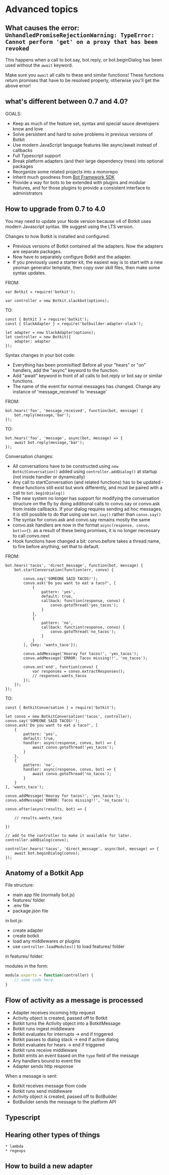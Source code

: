 # Advanced topics

## What causes the error: `UnhandledPromiseRejectionWarning: TypeError: Cannot perform 'get' on a proxy that has been revoked`

This happens when a call to bot.say, bot.reply, or bot.beginDialog has been used without the `await` keyword.

Make sure you `await` all calls to these and similar functions! These functions return promises that have to be resolved
properly, otherwise you'll get the above error!

## what's different between 0.7 and 4.0?

GOALS:
* Keep as much of the feature set, syntax and special sauce developers know and love
* Solve persistent and hard to solve problems in previous versions of Botkit
* Use modern JavaScript language features like async/await instead of callbacks
* Full Typescript support
* Break platform adapters (and their large dependency trees) into optional packages
* Reorganize some related projects into a monorepo
* Inherit much goodness from [Bot Framework SDK](https://github.com/microsoft/botbuilder-js)
* Provide a way for bots to be extended with plugins and modular features, and for those plugins to provide a consistent interface to administrators



## How to upgrade from 0.7 to 4.0

You may need to update your Node version because v4 of Botkit uses modern Javascript syntax. We suggest using the LTS version.

Changes to how Botkit is installed and configured:

* Previous versions of Botkit contained all the adapters. Now the adapters are separate packages.
* Now have to separately configure Botkit and the adapter.
* If you previously used a starter kit,  the easiest way is to start with a new yeoman generator template, then copy over skill files, then make some syntax updates.

FROM:
```
var Botkit = require('botkit');

var controller = new Botkit.slackbot(options);
```

TO:
```
const { Botkit } = require('botkit');
const { SlackAdapter } = require('botbuilder-adapter-slack');

let adapter = new SlackAdapter(options);
let controller = new Botkit({
    adapter: adapter
});
```

Syntax changes in your bot code:

* Everything has been promisified! Before all your "hears" or "on" handlers, add the "async" keyword to the function.
* Add "await" keyword in front of all calls to bot.reply or bot.say or similar functions.
* The name of the event for normal messages has changed.  Change any instance of 'message_received' to 'message'

FROM:
```
bot.hears('foo', 'message_received', function(bot, message) { 
    bot.reply(message,'bar');
});
```

TO:
```
bot.hears('foo', 'message', async(bot, message) => { 
    await bot.reply(message,'bar');
});
```

Conversation changes:

* All conversations have to be constructed using `new BotkitConversation()` added using `controller.addDialog()` at startup (not inside handler or dynamically)
* Any call to startConversation (and related functions) has to be updated - these functions still exist but work differently, and must be paired with a call to `bot.beginDialog()`
* The new system no longer has support for modifying the conversation structure on the fly by doing additional calls to convo.say or convo.ask from inside callbacks. If your dialog requires sending ad hoc messages, it is still possible to do that using use `bot.say()` rather than `convo.say()`
* The syntax for convo.ask and convo.say remains mostly the same
* convo.ask handlers are now in the format `async(response, convo, bot)=>{}`. as a result of these being promises, it is no longer necessary to call convo.next
* Hook functions have changed a bit: convo.before takes a thread name, to fire before anything, set that to default.

FROM:
```
bot.hears('tacos', 'direct_message', function(bot, message) {
    bot.startConversation(function(err, convo) { 

        convo.say('SOMEONE SAID TACOS!');
        convo.ask('Do you want to eat a taco?', [
            {
                pattern: 'yes',
                default: true,
                callback: function(response, convo) {
                    convo.gotoThread('yes_tacos');
                }
            },
            {
                pattern: 'no',
                callback: function(response, convo) {
                    convo.gotoThread('no_tacos');
                }
            }
        ], {key: 'wants_taco'});

        convo.addMessage('Hooray for tacos!', 'yes_tacos');
        convo.addMessage('ERROR: Tacos missing!!', 'no_tacos');

        convo.on('end', function(convo) {
            var responses = convo.extractResponses();
            // responses.wants_tacos
        });
    });
});
```

TO:
```
const { BotkitConversation } = require('botkit');

let convo = new BotkitConversation('tacos', controller);
convo.say('SOMEONE SAID TACOS!');
convo.ask('Do you want to eat a taco?', [
    {
        pattern: 'yes',
        default: true,
        handler: async(response, convo, bot) => {
            await convo.gotoThread('yes_tacos');
        }
    },
    {
        pattern: 'no',
        handler: async(response, convo, bot) => {
            await convo.gotoThread('no_tacos');
        }
    }
], 'wants_taco');

convo.addMessage('Hooray for tacos!', 'yes_tacos');
convo.addMessage('ERROR: Tacos missing!!', 'no_tacos');

convo.after(async(results, bot) => {

    // results.wants_taco

})

// add to the controller to make it available for later.
controller.addDialog(convo);

controller.hears('tacos', 'direct_message', async(bot, message) => {
    await bot.beginDialog(convo);
});
```

## Anatomy of a Botkit App

File structure:

* main app file (normally bot.js)
* features/ folder
* .env file
* package.json file

in bot.js:

* create adapter
* create botkit
* load any middlewares or plugins
* use `controller.loadModules()` to load features/ folder

in features/ folder:

modules in the form:

```javascript
module.exports = function(controller) {
    // some code here.
}
```
## Flow of activity as a message is processed

* Adapter receives incoming http request
* Activity object is created, passed off to Botkit
* Botkit turns the Activity object into a BotkitMessage
* Botkit runs ingest middleware
* Botkit evaluates for interrupts -> end if triggered
* Botkit passes to dialog stack -> end if active dialog 
* Botkit evaluates for hears -> end if triggered
* Botkit runs receive middleware
* Botkit emits an event based on the `type` field of the message
* Any handlers bound to event fire
* Adapter sends http response

When a message is sent:

* Botkit receives message from code
* Botkit runs send middleware
* Activity object is created, passed off to BotBuilder
* BotBuilder sends the message to the platform API



## Typescript

## Hearing other types of things
    * lambda
    * regexps

## How to build a new adapter